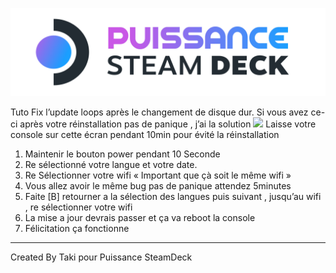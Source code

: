 [![](https://github.com/Gotcha007/steamdeck-configuration-ultime-windows11/blob/main/images/Psteam-deck-white-1-2-1-3.svg)](https://puissancesteamdeck.com/)

Tuto Fix l’update loops après le changement de disque dur.
Si vous avez ce-ci après votre réinstallation pas de panique , j’ai la solution
[![](https://cdn.discordapp.com/attachments/1001582672440737822/1059938333976961034/rn_image_picker_lib_temp_fa8e7dfd-04ba-4d95-a2bb-394ee4ec87cc.jpg)](https://puissancesteamdeck.com/)
Laisse votre console sur cette écran pendant 10min pour évité la réinstallation

1. Maintenir le bouton power pendant 10 Seconde
2. Re sélectionné votre langue et votre date.
3. Re Sélectionner votre wifi « Important que çà soit le même wifi »
4. Vous allez avoir le même bug pas de panique attendez 5minutes
5. Faite [B] retourner a la sélection des langues puis suivant , jusqu’au wifi , re sélectionner votre wifi
6. La mise a jour devrais passer et ça va reboot la console 
7. Félicitation ça fonctionne 

***

Created By Taki pour Puissance  SteamDeck

